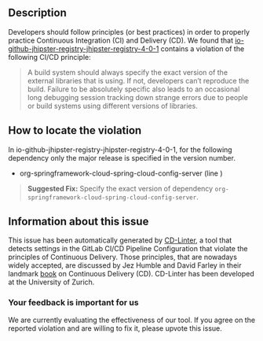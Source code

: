 
## Description
Developers should follow principles (or best practices) in order to properly practice Continuous Integration (CI) and Delivery (CD).
We found that [io-github-jhipster-registry-jhipster-registry-4-0-1](https://gitlab.com/elziojr/jhipster-playground-registry/blob/master/.gitlab-ci.yml) contains a violation of the following CI/CD principle:

> A build system should always specify the exact version of the external libraries that is using.
If not, developers can’t reproduce the build. Failure to be absolutely specific also leads to an occasional long debugging session tracking down strange errors due to people or build systems using different versions of libraries.

## How to locate the violation

In io-github-jhipster-registry-jhipster-registry-4-0-1, for the following dependency only the major release is specified in the version number.

* org-springframework-cloud-spring-cloud-config-server (line )

> **Suggested Fix:** Specify the exact version of dependency `org-springframework-cloud-spring-cloud-config-server`.

## Information about this issue

This issue has been automatically generated by [CD-Linter](https://gitlab.com/Jancso/configuration-analytics), a tool that detects settings in the GitLab CI/CD Pipeline Configuration that violate the principles of Continuous Delivery. Those principles, that are nowadays widely accepted, are discussed by Jez Humble and David Farley in their landmark [book](https://www.oreilly.com/library/view/continuous-delivery-reliable/9780321670250/) on Continuous Delivery (CD). CD-Linter has been developed at the University of Zurich.

### Your feedback is important for us
We are currently evaluating the effectiveness of our tool. If you agree on the reported violation and are willing to fix it, please upvote this issue.
